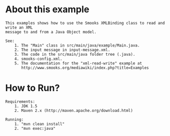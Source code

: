 About this example
==================
    This examples shows how to use the Smooks XMLBinding class to read and write an XML
    message to and from a Java Object model.

    See:
        1. The "Main" class in src/main/java/example/Main.java.
        2. The input message in input-message.xml.
        3. The code in the src/main/java folder tree (.java).
        4. smooks-config.xml.
        5. The documentation for the "xml-read-write" example at
           http://www.smooks.org/mediawiki/index.php?title=Examples

How to Run?
===========
    Requirements:
        1. JDK 1.5
        2. Maven 2.x (http://maven.apache.org/download.html)

    Running:
        1. "mvn clean install"
        2. "mvn exec:java"
